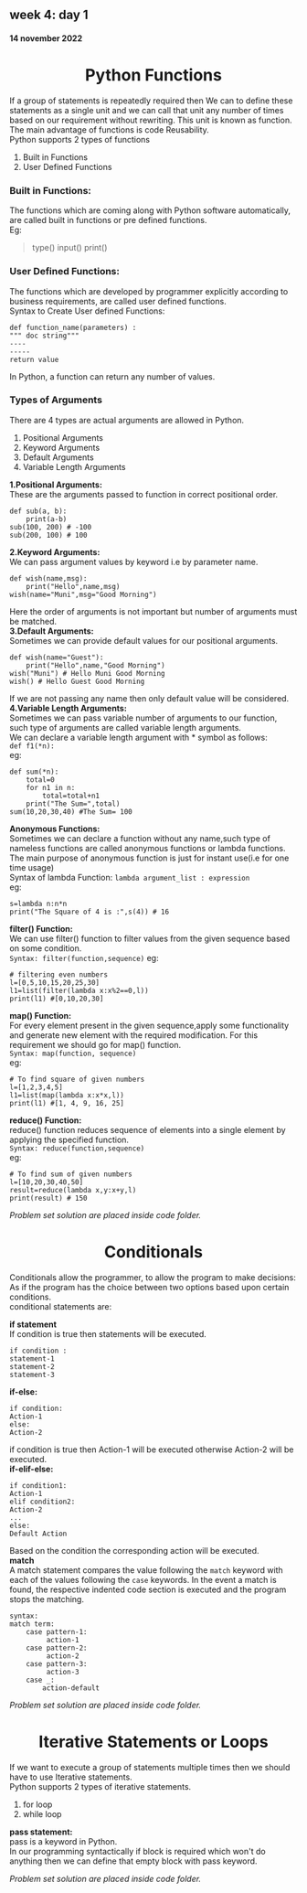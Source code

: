 ## week 4: day 1  
#### 14 november 2022 
<h1 align="center"> Python Functions</h1>  

If a group of statements is repeatedly required then We can to define these statements as a single unit and we can call that unit any number of times based on our requirement without
rewriting. This unit is known as function.  
The main advantage of functions is code Reusability.  
Python supports 2 types of functions  
1) Built in Functions  
2) User Defined Functions  
### Built in Functions:  
The functions which are coming along with Python software automatically, are called
built in functions or pre defined functions.  
Eg:  
>type()
>input()
>print()

### User Defined Functions:  
The functions which are developed by programmer explicitly according to business
requirements, are called user defined functions.  
Syntax to Create User defined Functions:  
```
def function_name(parameters) :
""" doc string"""
----
-----
return value
```
In Python, a function can return any number of values.  
### Types of Arguments  
There are 4 types are actual arguments are allowed in Python.  
1) Positional Arguments  
2) Keyword Arguments  
3) Default Arguments  
4) Variable Length Arguments  

**1.Positional Arguments:**  
These are the arguments passed to function in correct positional order.  
```
def sub(a, b):
    print(a-b)
sub(100, 200) # -100
sub(200, 100) # 100
```
**2.Keyword Arguments:**  
We can pass argument values by keyword i.e by parameter name.  
```
def wish(name,msg):
    print("Hello",name,msg)
wish(name="Muni",msg="Good Morning")
```
Here the order of arguments is not important but number of arguments must be matched.  
**3.Default Arguments:**  
Sometimes we can provide default values for our positional arguments.  
```
def wish(name="Guest"):
    print("Hello",name,"Good Morning")
wish("Muni") # Hello Muni Good Morning
wish() # Hello Guest Good Morning
```
If we are not passing any name then only default value will be considered.  
**4.Variable Length Arguments:**  
Sometimes we can pass variable number of arguments to our function, such type of
arguments are called variable length arguments.  
We can declare a variable length argument with * symbol as follows:  
`def f1(*n):`  
eg:  

```
def sum(*n):
    total=0
    for n1 in n:
        total=total+n1
    print("The Sum=",total)
sum(10,20,30,40) #The Sum= 100
```
**Anonymous Functions:**  
Sometimes we can declare a function without any name,such type of nameless
functions are called anonymous functions or lambda functions.  
The main purpose of anonymous function is just for instant use(i.e for one time usage)  
Syntax of lambda Function: `lambda argument_list : expression`  
eg: 
```
s=lambda n:n*n
print("The Square of 4 is :",s(4)) # 16
```
**filter() Function:**  
We can use filter() function to filter values from the given sequence based on some
condition.  
`Syntax: filter(function,sequence)`
eg:  
```
# filtering even numbers
l=[0,5,10,15,20,25,30]
l1=list(filter(lambda x:x%2==0,l))
print(l1) #[0,10,20,30]
```
**map() Function:**  
For every element present in the given sequence,apply some functionality and
generate new element with the required modification. For this requirement we
should go for map() function.  
`Syntax: map(function, sequence)`  
eg:  
```
# To find square of given numbers
l=[1,2,3,4,5]
l1=list(map(lambda x:x*x,l))
print(l1) #[1, 4, 9, 16, 25]
```
**reduce() Function:**  
reduce() function reduces sequence of elements into a single element by applying the
specified function.  
`Syntax: reduce(function,sequence)`  
eg:  
```
# To find sum of given numbers
l=[10,20,30,40,50]
result=reduce(lambda x,y:x+y,l)
print(result) # 150
```
*Problem set solution are placed inside code folder.*  
<h1 align="center">Conditionals</h1>  

Conditionals allow the programmer, to allow the program to make decisions: As if the program has the choice between two options based upon certain conditions.  
conditional statements are:  

**if statement**  
If condition is true then statements will be executed.  
```
if condition :
statement-1
statement-2
statement-3
```
**if-else:**  
```
if condition:
Action-1
else:
Action-2
```
if condition is true then Action-1 will be executed otherwise Action-2 will be executed.  
**if-elif-else:**  
```
if condition1:
Action-1
elif condition2:
Action-2
...
else:
Default Action
```
Based on the condition the corresponding action will be executed.  
**match**  
A match statement compares the value following the `match` keyword with each of the values following the `case` keywords. In the event a match is found, the respective indented code section is executed and the program stops the matching.  
```
syntax:
match term:
    case pattern-1:
         action-1
    case pattern-2:
         action-2
    case pattern-3:
         action-3
    case _:
        action-default
```
*Problem set solution are placed inside code folder.*  
<h1 align="center"> Iterative Statements or Loops</h1>  

If we want to execute a group of statements multiple times then we should have to use
Iterative statements.  
Python supports 2 types of iterative statements.  
1) for loop  
2) while loop  

**pass statement:**  
pass is a keyword in Python.  
In our programming syntactically if block is required which won't do anything then we
can define that empty block with pass keyword.  

*Problem set solution are placed inside code folder.*
